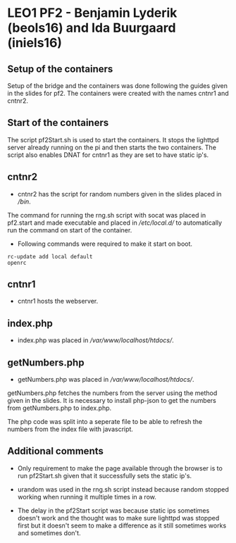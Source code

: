 # LEO1 PF2 - Benjamin Lyderik (beols16) and Ida Buurgaard (iniels16)

## Setup of the containers
Setup of the bridge and the containers was done following the guides given in the slides for pf2.
The containers were created with the names cntnr1 and cntnr2.

## Start of the containers
The script pf2Start.sh is used to start the containers. It stops the lighttpd server already running on the pi and then starts the two containers.
The script also enables DNAT for cntnr1 as they are set to have static ip's.

## cntnr2
* cntnr2 has the script for random numbers given in the slides placed in */bin*.

The command for running the rng.sh script with socat was placed in pf2.start and made executable and placed in */etc/local.d/* to automatically run the command on start of the container.
* Following commands were required to make it start on boot.
```
rc-update add local default
openrc
```

## cntnr1
* cntnr1 hosts the webserver.

## index.php
* index.php was placed in */var/www/localhost/htdocs/*.

## getNumbers.php
* getNumbers.php was placed in */var/www/localhost/htdocs/*.

getNumbers.php fetches the numbers from the server using the method given in the slides.
It is necessary to install php-json to get the numbers from getNumbers.php to index.php.

The php code was split into a seperate file to be able to refresh the numbers from the index file with javascript.

## Additional comments
* Only requirement to make the page available through the browser is to run pf2Start.sh given that it successfully sets the static ip's.

* urandom was used in the rng.sh script instead because random stopped working when running it multiple times in a row.

* The delay in the pf2Start script was because static ips sometimes doesn't work and the thought was to make sure lighttpd was stopped first but it doesn't seem to make a difference as it still sometimes works and sometimes don't.
